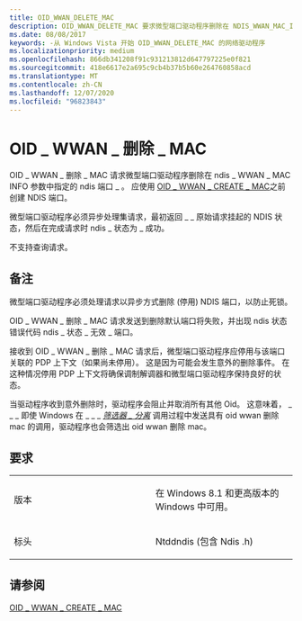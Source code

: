```yaml
---
title: OID_WWAN_DELETE_MAC
description: OID_WWAN_DELETE_MAC 要求微型端口驱动程序删除在 NDIS_WWAN_MAC_INFO 参数中指定的 NDIS 端口。
ms.date: 08/08/2017
keywords: -从 Windows Vista 开始 OID_WWAN_DELETE_MAC 的网络驱动程序
ms.localizationpriority: medium
ms.openlocfilehash: 866db341208f91c931213812d647797225e0f821
ms.sourcegitcommit: 418e6617e2a695c9cb4b37b5b60e264760858acd
ms.translationtype: MT
ms.contentlocale: zh-CN
ms.lasthandoff: 12/07/2020
ms.locfileid: "96823843"
---
```

# <a name="oid_wwan_delete_mac"></a>OID \_ WWAN \_ 删除 \_ MAC


OID \_ WWAN \_ 删除 \_ MAC 请求微型端口驱动程序删除在 ndis \_ WWAN \_ MAC INFO 参数中指定的 ndis 端口 \_ 。 应使用 [OID \_ WWAN \_ CREATE \_ MAC](oid-wwan-create-mac.md)之前创建 NDIS 端口。

微型端口驱动程序必须异步处理集请求，最初返回 \_ \_ 原始请求挂起的 NDIS 状态，然后在完成请求时 ndis \_ 状态为 \_ 成功。

不支持查询请求。

<a name="remarks"></a>备注
-------

微型端口驱动程序必须处理请求以异步方式删除 (停用) NDIS 端口，以防止死锁。

OID \_ WWAN \_ 删除 \_ MAC 请求发送到删除默认端口将失败，并出现 ndis 状态错误代码 ndis \_ 状态 \_ 无效 \_ 端口。

接收到 OID \_ WWAN \_ 删除 \_ MAC 请求后，微型端口驱动程序应停用与该端口关联的 PDP 上下文（如果尚未停用）。 这是因为可能会发生意外的删除事件。 在这种情况停用 PDP 上下文将确保调制解调器和微型端口驱动程序保持良好的状态。

当驱动程序收到意外删除时，驱动程序会阻止并取消所有其他 Oid。 这意味着， \_ \_ \_ 即使 Windows 在 \_ \_ \_ [*筛选器 \_ 分离*](/windows-hardware/drivers/ddi/ndis/nc-ndis-filter_detach) 调用过程中发送具有 oid wwan 删除 mac 的调用，驱动程序也会筛选出 oid wwan 删除 mac。

<a name="requirements"></a>要求
------------

<table>
<colgroup>
<col width="50%" />
<col width="50%" />
</colgroup>
<tbody>
<tr class="odd">
<td><p>版本</p></td>
<td><p>在 Windows 8.1 和更高版本的 Windows 中可用。</p></td>
</tr>
<tr class="even">
<td><p>标头</p></td>
<td>Ntddndis (包含 Ndis .h) </td>
</tr>
</tbody>
</table>

## <a name="see-also"></a>请参阅


[OID \_ WWAN \_ CREATE \_ MAC](oid-wwan-create-mac.md)

 

